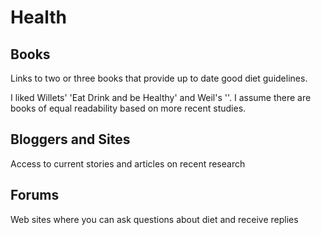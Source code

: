 # Health


## Books

Links to two or three books that provide up to date good diet guidelines.

I liked Willets' 'Eat Drink and be Healthy' and Weil's ''. I assume there are books of equal readability based on more recent studies.


## Bloggers and Sites

Access to current stories and articles on recent research


## Forums

Web sites where you can ask questions about diet and receive replies
